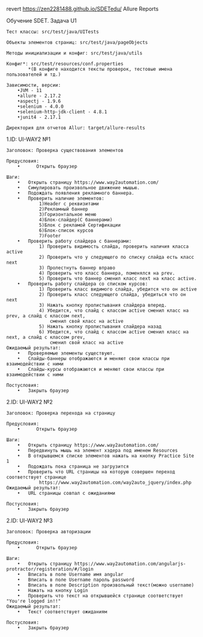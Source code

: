 revert
https://zen2281488.github.io/SDETedu/ Allure Reports

Обучение SDET. Задача U1

    Тест классы: src/test/java/UITests

    Объекты элементов страниц: src/test/java/pageObjects
    
    Методы инициализации и конфиг: src/test/java/utils 
    
    Конфиг*: src/test/resources/conf.properties
            *(В конфиге находится тексты проверок, тестовые имена пользователей и тд.)
    
    Зависимости, версии:
        •JVM - 11
        •allure - 2.17.2
        •aspectj - 1.9.6
        •selenium - 4.0.0
        •selenium-http-jdk-client - 4.8.1
        •junit4 - 2.17.1
    
    Директория для отчетов Allur: target/allure-results


1.ID: UI-WAY2 №1

    Заголовок: Проверка существования элементов

    Предусловия: 
        •      Открыть браузер

    Шаги:
        •	Открыть страницу https://www.way2automation.com/
        •   Симулировать произвольное движение мышью.
        •   Подождать появления рекламного баннера.
        •	Проверить наличие элементов:
                1)Header с реквизитами
                2)Рекламный баннер
                3)Горизонтальное меню
                4)Блок-слайдер(С баннерами)
                5)Блок с рекламой Сертификации
                6)Блок-список курсов
                7)Footer
        •   Проверить работу слайдера с баннерами:
                1) Проверить видимость слайда, проверить наличия класса active
                2) Проверить что у следующего по списку слайда есть класс next
                3) Пролестнуть баннер вправо
                4) Проверить что класс баннера, поменялся на prev.
                5) Проверить что баннер сменил класс next на класс active.
        •   Проверить работу слайдера со списком курсов:
                1) Проверить класс видимого слайда, убедится что он active
                2) Проверить класс следующего слайда, убедиться что он next
                3) Нажать кнопку пролистывания слайдера вперед.
                4) Убедится, что слайд с классом active сменил класс на prev, а слайд с классом next,
                    сменил свой класс на active
                5) Нажать кнопку пролистывания слайдера назад
                6) Убедится, что слайд с классом active сменил класс на next, а слайд с классом prev,
                    сменил свой класс на active
    Ожидаемый результат:
        •	Проверяемые элементы существуют.
        •	Слайды-баннеры отображаются и меняют свои классы при взаимодействии с ними
        •	Слайды-курсы отображаются и меняют свои классы при взаимодействии с ними

    Постусловия:
        •	Закрыть браузер

2.ID: UI-WAY2 №2

    Заголовок: Проверка перехода на страницу

    Предусловия: 
        •      Открыть браузер

    Шаги:
        •	Открыть страницу https://www.way2automation.com/
        •   Передвинуть мышь на элемент хэдера под именем Resources
        •   В открывшемся списке элементов нажать на кнопку Practice Site 1
        •	Подождать пока страница не загрузится
        •	Проверить что URL страницы на которую совершен переход соответствует странице 
                https://www.way2automation.com/way2auto_jquery/index.php
    Ожидаемый результат:
        •	URL страницы совпал с ожиданиями

    Постусловия:
        •	Закрыть браузер

2.ID: UI-WAY2 №3

    Заголовок: Проверка авторизации

    Предусловия: 
        •      Открыть браузер

    Шаги:
        •	Открыть страницу https://www.way2automation.com/angularjs-protractor/registeration/#/login
        •   Вписать в поле Username имя angular
        •   Вписать в поле Username пароль password
        •   Вписать в поле Description произвольный текст(можно username)
        •   Нажать на кнопку Login
        •   Проверить что текст на открывшейся странице соответствует "You're logged in!!"
    Ожидаемый результат:
        •	Текст соответствует ожиданиям

    Постусловия:
        •	Закрыть браузер
       